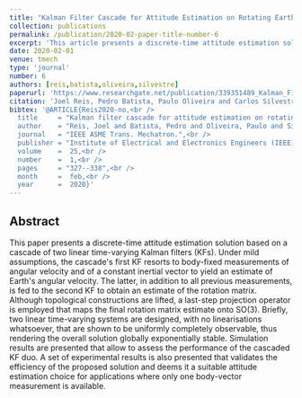 ```yaml
---
title: "Kalman Filter Cascade for Attitude Estimation on Rotating Earth"
collection: publications
permalink: /publication/2020-02-paper-title-number-6
excerpt: 'This article presents a discrete-time attitude estimation solution based on a cascade of two linear time-varying Kalman filters.'
date: 2020-02-01
venue: tmech
type: 'journal'
number: 6
authors: [reis,batista,oliveira,silvestre]
paperurl: 'https://www.researchgate.net/publication/339351489_Kalman_Filter_Cascade_for_Attitude_Estimation_on_Rotating_Earth'
citation: 'Joel Reis, Pedro Batista, Paulo Oliveira and Carlos Silvestre, "Kalman Filter Cascade for Attitude Estimation on Rotating Earth," IEEE-ASME Transactions on Mechatronics, vol. 25, no. 1, pp. 327-338, Feb. 2020, doi:10.1109/TMECH.2019.2959080.'
bibtex: '@ARTICLE{Reis2020-no,<br />
  title     = "Kalman filter cascade for attitude estimation on rotating earth",<br />
  author    = "Reis, Joel and Batista, Pedro and Oliveira, Paulo and Silvestre, Carlos",<br />
  journal   = "IEEE ASME Trans. Mechatron.",<br />
  publisher = "Institute of Electrical and Electronics Engineers (IEEE)",<br />
  volume    =  25,<br />
  number    =  1,<br />
  pages     = "327--338",<br />
  month     =  feb,<br />
  year      =  2020}'
---
```

**Abstract**
---
This paper presents a discrete-time attitude estimation solution based on a cascade of two linear time-varying Kalman filters (KFs).
Under mild assumptions, the cascade's first KF resorts to body-fixed measurements of angular velocity and of a constant inertial vector to yield an estimate of Earth's angular velocity.
The latter, in addition to all previous measurements, is fed to the second KF to obtain an estimate of the rotation matrix.
Although topological constructions are lifted, a last-step projection operator is employed that maps the final rotation matrix estimate onto SO(3).
Briefly, two linear time-varying systems are designed, with no linearisations whatsoever, that are shown to be uniformly completely observable, thus rendering the overall solution globally exponentially stable.
Simulation results are presented that allow to assess the performance of the cascaded KF duo.
A set of experimental results is also presented that validates the efficiency of the proposed solution and deems it a suitable attitude estimation choice for applications where only one body-vector measurement is available.
